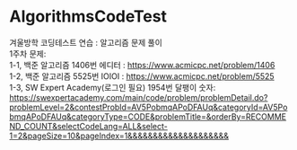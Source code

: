 # AlgorithmsCodeTest
겨울방학 코딩테스트 연습 : 알고리즘 문제 풀이 </br>
1주차 문제: </br>
1-1, 백준 알고리즘 1406번 에디터 : https://www.acmicpc.net/problem/1406 </br>
1-2, 백준 알고리즘 5525번 IOIOI : https://www.acmicpc.net/problem/5525 </br>
1-3, SW Expert Academy(로그인 필요) 1954번 달팽이 숫자: https://swexpertacademy.com/main/code/problem/problemDetail.do?problemLevel=2&contestProbId=AV5PobmqAPoDFAUq&categoryId=AV5PobmqAPoDFAUq&categoryType=CODE&problemTitle=&orderBy=RECOMMEND_COUNT&selectCodeLang=ALL&select-1=2&pageSize=10&pageIndex=1&&&&&&&&&&&&&&&&&&&& </br>
